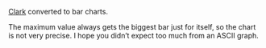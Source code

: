 [Clark](https://github.com/ajacksified/Clark/) converted to bar charts.

The maximum value always gets the biggest bar just for itself, so the chart is not very precise. I hope you didn’t expect too much from an ASCII graph.

